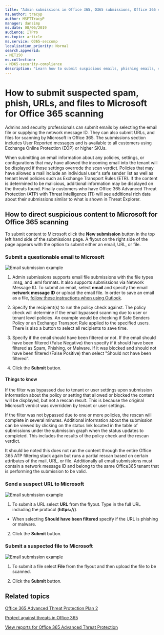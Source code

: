 ```yaml
---
title: "Admin submissions in Office 365, O365 submissions, Office 365 spam problem, O365 false negative, submit phish in office 365, submit email for scanning, suspicious email in Office 365, scan a mail, have Microsoft scan for phish, have Microsoft scan for spam, submit e-mail, submit email, dodgy email, bad actor mail, suspicious, untrusted mail, report phish emails to Microsoft, report phish emails to Microsoft, report malicious email to Microsoft, report scam email to Microsoft, report malware in email to Microsoft, spam email in inbox office 365, virus in email office 365"
ms.author: tracyp
author: MSFTTracyP
manager: dansimp
ms.date: 08/06/2019
audience: ITPro
ms.topic: article
ms.service: O365-seccomp
localization_priority: Normal
search.appverid:
- MET150  
ms.collection:
- M365-security-compliance
description: "Learn how to submit suspicious emails, phishing emails, spam emails, URLs, and files from an Office 365 tenant to Microsoft for scanning."
---
```


# How to submit suspected spam, phish, URLs, and files to Microsoft for Office 365 scanning
Admins and security professionals can submit emails by selecting the email file or supplying the network message ID. They can also submit URLs, and files for scanning by Microsoft in Office 365. The submissions section includes User Reported messages and is available to all customers using Exchange Online Protection (EOP) or higher SKUs.

When submitting an email information about any policies, settings, or configurations that may have allowed the incoming email into the tenant will be displayed if those settings overrode the scan verdict. Policies that may have allowed a mail include an individual user's safe sender list as well as tenant level policies such as Exchange Transport Rules (ETR). If the content is determined to be malicious, additional information may be displayed on the threats found. Finally customers who have Office 365 Advanced Threat Protection (ATP) with Threat Intelligence (TI) will see additional rich data about their submissions similar to what is shown in Threat Explorer. 

## How to direct suspicious content to Microsoft for Office 365 scanning
To submit content to Microsoft click the **New submission** button in the top left hand side of the submissions page. A flyout on the right side of the page appears with the option to submit either an email, URL, or file. 

### Submit a questionable email to Microsoft
![Email submission example](../media/submission-flyout-email.PNG)
1. Admin submissions supports email file submissions with the file types .msg, and .eml formats. It also supports submissions via Network Message ID. To submit an email, select **email** and specify the email **network message ID** or upload the email file. In order to save an email as a file, [follow these instructions when using Outlook](https://support.office.com/article/save-a-message-as-a-file-4821bcd4-7687-4d6d-a486-b89a291a56e2). 

2. Specify the recipient(s) to run the policy check against. The policy check will determine if the email bypassed scanning due to user or tenant level policies. An example would be checking if Safe Senders Policy or an Exchange Transport Rule applied to the specified users. There is also a button to select all recipients to save time.  

3. Specify if the email should have been filtered or not. If the email should have been filtered (False Negative) then specify if it should have been filtered as Spam, Phishing, or Malware. If it was blocked and should not have been filtered (False Positive) then select "Should not have been filtered".  

4. Click the **Submit** button.

#### Things to know 
If the filter was bypassed due to tenant or user settings upon submission information about the policy or setting that allowed or blocked the content will be displayed, but not a rescan result. This is because the original Microsoft verdict was overridden by tenant or user settings. 

If the filter was not bypassed due to one or more policies, the rescan will complete in several minutes. Additional information about the submission can be viewed by clicking on the status link located in the table of submissions under the submission graph when the status updates to completed. This includes the results of the policy check and the rescan verdict. 

It should be noted this does not run the content through the entire Office 365 ATP filtering stack again but runs a partial rescan based on certain attributes of the mail, URL, or file. Additionally all email submissions must contain a network message ID and belong to the same Office365 tenant that is performing the submission to be valid. 

### Send a suspect URL to Microsoft
![Email submission example](../media/submission-url-flyout.png)
1. To submit a URL select **URL** from the flyout. Type in the full URL including the protocol (**https://**). 

* When selecting **Should have been filtered** specify if the URL is phishing or malware.

2. Click the **Submit** button. 


### Submit a suspected file to Microsoft
![Email submission example](../media/submission-file-flyout.PNG)
1. To submit a file select **File** from the flyout and then upload the file to be scanned. 

2. Click the **Submit** button.


## Related topics

[Office 365 Advanced Threat Protection Plan 2](office-365-ti.md)
  
[Protect against threats in Office 365](protect-against-threats.md)
  
[View reports for Office 365 Advanced Threat Protection](view-reports-for-atp.md)
  
